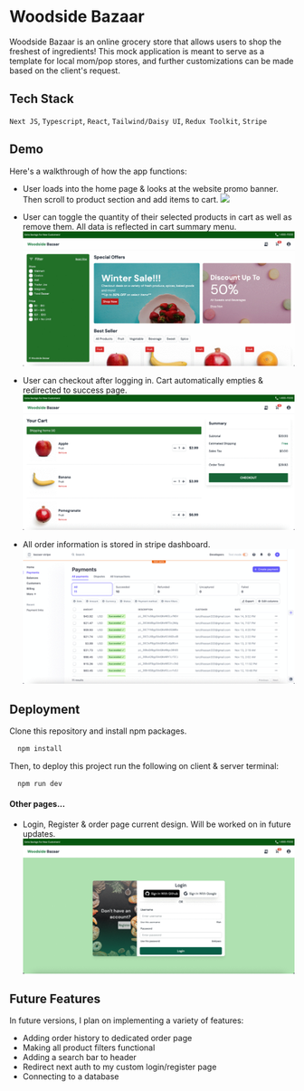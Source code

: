 # Woodside Bazaar

Woodside Bazaar is an online grocery store that allows users to shop the freshest of ingredients! This mock application is meant to serve as a template for local mom/pop stores, and further customizations can be made based on the client's request.

## Tech Stack

`Next JS`, `Typescript`, `React`, `Tailwind/Daisy UI`, `Redux Toolkit`, `Stripe`

## Demo

Here's a walkthrough of how the app functions:

- User loads into the home page & looks at the website promo banner. Then scroll to product section and add items to cart.
  ![](https://github.com/Tanzil748/woodside-bazaar/blob/main/gifs/gif_1.gif)
  <br/>

- User can toggle the quantity of their selected products in cart as well as remove them. All data is reflected in cart summary menu.
  ![](https://github.com/Tanzil748/woodside-bazaar/blob/main/gifs/gif_2.gif)
  <br/>

- User can checkout after logging in. Cart automatically empties & redirected to success page.
  ![](https://github.com/Tanzil748/woodside-bazaar/blob/main/gifs/gif_3.gif)
  <br/>

- All order information is stored in stripe dashboard.
  ![](https://github.com/Tanzil748/woodside-bazaar/blob/main/gifs/gif_4.gif)
  <br/>

## Deployment

Clone this repository and install npm packages.

```bash
  npm install
```

Then, to deploy this project run the following on client & server terminal:

```bash
  npm run dev
```

#### Other pages...

- Login, Register & order page current design. Will be worked on in future updates.
  ![](https://github.com/Tanzil748/woodside-bazaar/blob/main/gifs/gif_5.gif)
  <br/>

## Future Features

In future versions, I plan on implementing a variety of features:

- Adding order history to dedicated order page
- Making all product filters functional
- Adding a search bar to header
- Redirect next auth to my custom login/register page
- Connecting to a database
